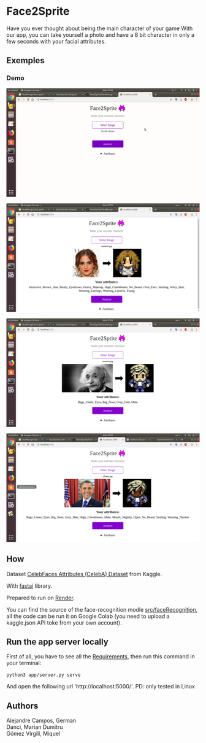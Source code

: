 # Face2Sprite
Have you ever thought about being the main character of your game With our app, you can take yourself a photo and have a 8 bit character in only a few seconds with your facial attributes.

## Exemples

### Demo
![Exemple 4](examples/demo.gif)

![Exemple 1](examples/example1.png)

![Exemple 2](examples/example2.png)

![Exemple 3](examples/example3.png)


## How
Dataset [CelebFaces Attributes (CelebA) Dataset](https://www.kaggle.com/jessicali9530/celeba-dataset) from Kaggle.

With [fastai](https://www.fast.ai) library.

Prepared to run on [Render](https://render.com).

You can find the source of the face-recognition modle [src/faceRecognition](src/faceRecognition.ipynb), all the code can be run it on Google Colab (you need to upload a kaggle.json API toke from your own account).

## Run the app server locally
First of all, you have to see all the [Requirements](./requirements.txt), then run this command in your terminal:

    python3 app/server.py serve

And open the following url 'http://localhost:5000/'. PD: only tested in Linux

## Authors
Alejandre Campos, German<br/>
Danci, Marian Dumitru<br/>
Gómez Virgili, Miquel<br/>
